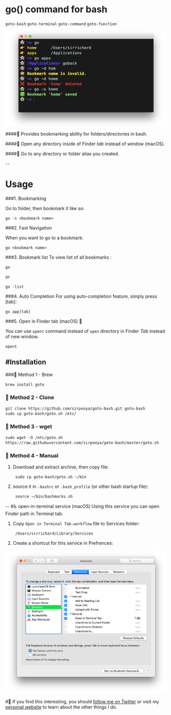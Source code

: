 # go() command for bash
`goto-bash`
`goto-terminal`
`goto-command`
`goto-function`

![Screenshot](screenshot.png)

####🍺 Provides bookmarking ability for folders/directories in bash.

####🍺 Open any directory inside of Finder _tab_ instead of window (macOS).

####🍺 Go to any directory or folder alias you created.


--
# Usage		

###1. Bookmarking

Go to folder, then bookmark it like so:

	go -s <bookmark name>

###2. Fast Navigation

When you want to go to a bookmark:

	go <bookmark name>

###3. Bookmark list
To view list of all bookmarks :
 
	go
or

	go -list

###4. Auto Completion
For using auto-completion feature, simply press [tab]:

	go app[tab]

###5. Open in Finder tab (macOS) 🥐

You can use `opent` command instead of `open` directory in Finder _Tab_ instead of new window.
	
	opent


#Installation
-
###🍺 Method 1 - Brew

	brew install goto

### 🚀 Method 2 - Clone
	git clone https://github.com/sirpooya/goto-bash.git goto-bash
	sudo cp goto-bash/goto.sh /etc/

### 🔧 Method 3 - wget
	sudo wget -O /etc/goto.sh https://raw.githubusercontent.com/sirpooya/goto-bash/master/goto.sh

### 🥢 Method 4 - Manual
1. Download and extract archive, then copy file:

		sudo cp goto-bash/goto.sh ~/bin

2. source it in `.bashrc` or `.bash_profile` (or other bash startup file):

		source ~/bin/bashmarks.sh
		
		
--
#♿️ open-in-terminal service (macOS)
Using this service you can open Finder path in Terminal tab.

1. Copy `Open in Terminal Tab.workflow` file to Services folder:

		/Users/sirrichard/Library/Services

2. 	Create a shortcut for this service in Prefrences:

![Screenshot](settings.png)




#🖖
If you find this interesting, you should [follow me on
Twitter](https://twitter.com/_pooya) or visit my [personal website](https://pooya.ml) to learn about the other
things I do.
